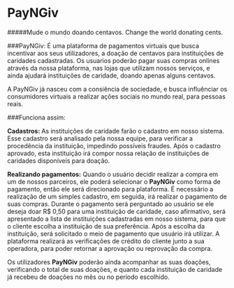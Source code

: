 PayNGiv
===========
#####Mude o mundo doando centavos. Change the world donating cents.

###PayNGiv:
É uma plataforma de pagamentos virtuais que busca incentivar aos seus 
utilizadores, a doação de centavos para instituições de caridades cadastradas. 
Os usuarios poderão pagar suas compras onlines através da nossa plataforma, nas 
lojas que utilizam nossos serviços, e ainda ajudará  instituições de caridade, doando
 apenas alguns centavos.

A PayNGiv já nasceu com a consiência de sociedade, e busca influênciar os 
consumidores virtuais a realizar ações sociais no mundo real, para pessoas reais.

###Funciona assim: 

<b>Cadastros: </b> As instituições de caridade farão o cadastro em nosso sistema. Esse cadastro será 
analisado pela nossa equipe, para verificar a procedência da instituição, 
impedindo possíveis fraudes. Após o cadastro aprovado, esta instituição irá 
compor nossa relação de instituições de caridades disponíveis para doação.

<b>Realizando pagamentos:</b> Quando o usuário decidir realizar a compra em um de nossos parceiros, ele 
poderá selecionar o <b>PayNGiv</b> como forma de pagamento, então ele será direcionado para 
plataforma. É necessário a realização de um simples cadastro, em seguida, irá 
realizar o pagamento de suas compras. Durante o pagamento será perguntado ao 
usuário se ele deseja doar R$ 0,50 para uma instituição de caridade, 
caso afirmativo, será apresentado a lista de instituições cadastradas em nosso 
sistema, para que o cliente escolha a instituição de sua preferência. 
Após a escolha da instituição, será solicitado o meio de pagamento que usuário irá 
utilizar. A plataforma realizará as verificações de crédito do cliente junto a sua 
operadora, para poder retornar a aprovação ou reprovação da compra.

Os utilizadores <b>PayNGiv</b> poderão ainda acompanhar as suas doações, verificando o 
total de suas doações, e quanto cada instituição de caridade já recebeu de doações 
no mês ou no período escolhido.
